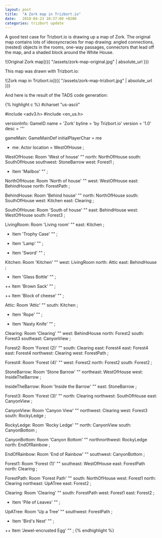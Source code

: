 ```yaml
---
layout: post
title:  "A Zork map in Trizbort.io"
date:   2018-04-23 10:37:09 +0200
categories: trizbort update
---
```

A good test case for Trizbort.io is drawing up a map of Zork. The original map contains lots of ideosyncracies for map drawing: angled connections, (nested) objects in the rooms, one-way passages, connectors that lead off the map, and a shaded block around the White House.  

![Original Zork map]({{ "/assets/zork-map-original.jpg" | absolute_url }})

This map was drawn with Trizbort.io:

![Zork map in Trizbort.io]({{ "/assets/zork-map-trizbort.jpg" | absolute_url }})

And here is the result of the TADS code generation:

{% highlight c %}
#charset "us-ascii"

#include <adv3.h>
#include <en_us.h>

versionInfo: GameID
  name = 'Zork'
  byline = 'by Trizbort.io'
  version = '1.0'
  desc = '"'

gameMain: GameMainDef
  initialPlayerChar = me

+ me: Actor
  location = WestOfHouse
;

WestOfHouse: Room 'West of house'
  ""
  north: NorthOfHouse
  south: SouthOfHouse
  southwest: StoneBarrow
  west: Forest1
;

+ Item 'Mailbox'
  ""
;

NorthOfHouse: Room 'North of house'
  ""
  west: WestOfHouse
  east: BehindHouse
  north: ForestPath
;

BehindHouse: Room 'Behind house'
  ""
  north: NorthOfHouse
  south: SouthOfHouse
  west: Kitchen
  east: Clearing
;

SouthOfHouse: Room 'South of house'
  ""
  east: BehindHouse
  west: WestOfHouse
  south: Forest3
;

LivingRoom: Room 'Living room'
  ""
  east: Kitchen
;

+ Item 'Trophy Case'
  ""
;

+ Item 'Lamp'
  ""
;

+ Item 'Sword'
  ""
;

Kitchen: Room 'Kitchen'
  ""
  west: LivingRoom
  north: Attic
  east: BehindHouse
;

+ Item 'Glass Bottle'
  ""
;

++ Item 'Brown Sack'
  ""
;

++ Item 'Block of cheese'
  ""
;

Attic: Room 'Attic'
  ""
  south: Kitchen
;

+ Item 'Rope'
  ""
;

+ Item 'Nasty Knife'
  ""
;

Clearing: Room 'Clearing'
  ""
  west: BehindHouse
  north: Forest2
  south: Forest3
  southeast: CanyonView
;

Forest2: Room 'Forest (2)'
  ""
  south: Clearing
  east: Forest4
  east: Forest4
  east: Forest4
  northwest: Clearing
  west: ForestPath
;

Forest4: Room 'Forest (4)'
  ""
  west: Forest2
  north: Forest2
  south: Forest2
;

StoneBarrow: Room 'Stone Barrow'
  ""
  northeast: WestOfHouse
  west: InsideTheBarrow
;

InsideTheBarrow: Room 'Inside the Barrow'
  ""
  east: StoneBarrow
;

Forest3: Room 'Forest (3)'
  ""
  north: Clearing
  northwest: SouthOfHouse
  east: CanyonView
;

CanyonView: Room 'Canyon View'
  ""
  northwest: Clearing
  west: Forest3
  south: RockyLedge
;

RockyLedge: Room 'Rocky Ledge'
  ""
  north: CanyonView
  south: CanyonBottom
;

CanyonBottom: Room 'Canyon Bottom'
  ""
  northnorthwest: RockyLedge
  north: EndOfRainbow
;

EndOfRainbow: Room 'End of Rainbow'
  ""
  southwest: CanyonBottom
;

Forest1: Room 'Forest (1)'
  ""
  southeast: WestOfHouse
  east: ForestPath
  north: Clearing
;

ForestPath: Room 'Forest Path'
  ""
  south: NorthOfHouse
  west: Forest1
  north: Clearing
  northeast: UpATree
  east: Forest2
;

Clearing: Room 'Clearing'
  ""
  south: ForestPath
  west: Forest1
  east: Forest2
;

+ Item 'Pile of Leaves'
  ""
;

UpATree: Room 'Up a Tree'
  ""
  southwest: ForestPath
;

+ Item 'Bird&#x27;s Nest'
  ""
;

++ Item 'Jewel-encrusted Egg'
  ""
;
{% endhighlight %}
